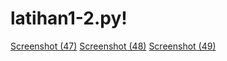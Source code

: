 # latihan1-2.py!
[Screenshot (47)](https://user-images.githubusercontent.com/92637117/141321734-d99daea3-695c-4aa9-8675-4e52e1618968.png)
[Screenshot (48)](https://user-images.githubusercontent.com/92637117/141321757-635d6b4d-2c0b-491e-9c23-d843d545aab0.png)
[Screenshot (49)](https://user-images.githubusercontent.com/92637117/141321770-f80ca6a7-9690-45fa-860c-28ef9353e452.png)
